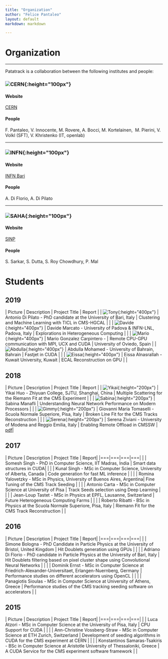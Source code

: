 ```yaml
---
title: "Organization"
author: "Felice Pantaleo"
layout: default
markdown: markdown

---
```


# Organization
-----
Patatrack is a collaboration between the following institutes and people:

### ![CERN]({{site.baseurl}}/images/CERN-logo.jpg){:height="100px"}

#### Website
[CERN](http://home.cern/)

#### People
F. Pantaleo, V. Innocente, M. Rovere, A. Bocci, M. Kortelainen, ​
M. Pierini, V. Volkl (SFT), V. Khristenko (IT, openlab)​

-----
### ![INFN]({{site.baseurl}}/images/INFN-logo.jpg){:height="100px"}

#### Website
[INFN Bari](https://www.ba.infn.it/index.php/it/)
#### People
A. Di Florio, A. Di Pilato

-----
### ![SAHA]({{site.baseurl}}/images/saha-logo.gif){:height="100px"}  

#### Website
[SINP](http://www.saha.ac.in/web/)
#### People

S. Sarkar, S. Dutta, S. Roy Chowdhury, P. Mal​



# Students

## 2019

| Picture | Description | Project Title |  Report |
| ![Tony]({{site.baseurl}}/images/headshots/2019_Antonio_DiPilato.jpg){:height="400px"}  | Antonio Di Pilato - PhD candidate at the University of Bari, Italy | Clustering and Machine Learning with TICL in CMS-HGCAL | |
| ![Davide]({{site.baseurl}}/images/headshots/2019_Davide_Marcato.jpg){:height="400px"}  | Davide Marcato - University of Padova & INFN-LNL, Padova, Italy | Explorations in Heterogeneous Computing | |
| ![Mario]({{site.baseurl}}/images/headshots/2019_Mario_Gonzalez_Carpintero.jpg){:height="400px"}  | Mario Gonzalez Carpintero -  | Remote CPU-GPU communication with MPI, UCX and CUDA | University of Oviedo, Spain |
| ![Abdulla]({{site.baseurl}}/images/headshots/2019_Abdulla_Mohamed.jpg){:height="400px"}  | Abdulla Mohamed - University of Bahrain, Bahrain | Fastjet in CUDA | |
| ![Eissa]({{site.baseurl}}/images/headshots/2019_Eissa_Alnasrallah.jpg){:height="400px"}  | Eissa Alnasrallah - Kuwait University, Kuwait | ECAL Reconstruction on GPU | |


## 2018

| Picture | Description | Project Title |  Report |
| ![Yikai]({{site.baseurl}}/images/headshots/2018_Hikai.jpg){:height="200px"}  | Yikai Huo - Zhiyuan College, SJTU, Shanghai, China | Multiple Scattering for the Riemann Fit at the CMS Experiment | |
| ![Sabina]({{site.baseurl}}/images/headshots/2018_Sabina.jpg){:height="200px"}  | Sabina Manafli | Understanding Neural Network Performance on Modern Processors | |
| ![Gimmy]({{site.baseurl}}/images/headshots/2018_Gimmy.jpg){:height="200px"}  | Giovanni Maria Tomaselli - Scuola Normale Superiore, Pisa, Italy | Broken Line Fit for the CMS Tracks Reconstruction | |
| ![Serena]({{site.baseurl}}/images/headshots/2018_Serena_Ziviani.jpg){:height="200px"}  | Serena Ziviani - University of Modena and Reggio Emilia, Italy | Enabling Remote Offload in CMSSW  | [pdf]({{site.baseurl}}/students_reports/Serena_Ziviani_remote_offload_in_cmssw.pdf)|


## 2017

| Picture | Description | Project Title |  Report|
|===|===|===|===|
|   | Somesh Singh -  PhD in Computer Science, IIT Madras, India | Smart data structures in CUDA| |
|   | Kunal Singh - MSc in Computer Science, University of Alberta, Canada | Code generation for fast ML inference | |
|   | Romina Yalovetzky - MSc in Physics, University of Buenos Aires, Argentina| Fine Tuning of the CMS Track Seeding | |
|  | Antonio Carta - MSc in Computer Science at University of Pisa | Track Seeds selection using Deep Learning  | |
|  | Jean-Loup Tastet - MSc in Physics at EPFL, Lausanne, Switzerland | Future Heterogeneous Computing Farms  | |
|  | Roberto Ribatti - BSc in Physics at the Scuola Normale Superiore, Pisa, Italy | Riemann Fit for the CMS Track Reconstruction  | |



## 2016

| Picture | Description | Project Title |  Report|
|===|===|===|===|
|  | Simone Bologna - PhD Candidate in Particle Physics at the University of Bristol, United Kingdom | Hit Doublets generation using GPUs  | |
|  |  Adriano Di Florio - PhD candidate in Particle Physics at the University of Bari, Italy | Hit Doublets filtering based on pixel cluster shape using Convolutional Neural Networks  | |
|  | Dominik Ernst -  MSc in Computer Science at Friedrich-Alexander-Universitaet, Erlangen-Nuernberg, Germany | Performance studies on different accelerators using OpenCL  | |
|  |  Panagiotis Sioulas - MSc in Computer Science at University of Athens, Greece | Performance studies of the CMS tracking seeding software on accelerators  | |


## 2015

| Picture | Description | Project Title |  Report|
|===|===|===|===|
|  | Luca Atzori - MSc in Computer Science at the University of Pisa, Italy | CPU Support for CUDA  | |
|  |  Ann-Christine Vossberg-Straw - MSc in Computer Science at ETH Zurich, Switzerland | Development of seeding algorithms in CUDA for the CMS experiment at CERN  | |
|  | Konstantinos Samaras-Tsakiris - BSc in Computer Science at Aristotle University of Thessaloniki, Greece | A CUDA Service for the CMS experiment software framework  | |
